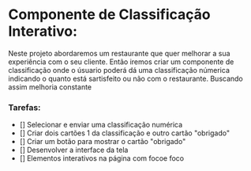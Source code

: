 # Componente de Classificação Interativo:
<p> Neste projeto abordaremos um restaurante que quer melhorar a sua experiência com o seu cliente. Então iremos criar um componente de classificação onde o úsuario poderá dá uma classificação númerica indicando o quanto está sartisfeito ou não com o restaurante. Buscando assim melhoria constante</p>

### Tarefas:
- [] Selecionar e enviar uma classificação numérica
- [] Criar dois cartões 1 da classificação e outro cartão "obrigado"
- [] Criar um  botão para mostrar o cartão "obrigado"
- [] Desenvolver a interface da tela
- [] Elementos interativos na página com focoe foco